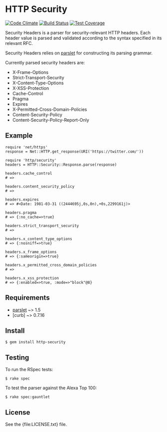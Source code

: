 # HTTP Security

[![Code Climate](https://codeclimate.com/github/trailofbits/http-security.png)](https://codeclimate.com/github/trailofbits/http-security) [![Build Status](https://travis-ci.org/trailofbits/http-security.svg)](https://travis-ci.org/trailofbits/http-security) [![Test Coverage](https://codeclimate.com/github/trailofbits/http-security/badges/coverage.svg)](https://codeclimate.com/github/trailofbits/http-security)

Security Headers is a parser for security-relevant HTTP headers. Each header
value is parsed and validated according to the syntax specified in its relevant 
RFC.

Security Headers relies on [parslet] for constructing its parsing grammar.

Currently parsed security headers are:

* X-Frame-Options
* Strict-Transport-Security
* X-Content-Type-Options
* X-XSS-Protection
* Cache-Control
* Pragma
* Expires
* X-Permitted-Cross-Domain-Policies
* Content-Security-Policy
* Content-Security-Policy-Report-Only

## Example

    require 'net/https'
    response = Net::HTTP.get_response(URI('https://twitter.com/'))

    require 'http/security'
    headers = HTTP::Security::Response.parse(response)

    headers.cache_control
    # => 

    headers.content_security_policy
    # => 

    headers.expires
    # => #<Date: 1981-03-31 ((2444695j,0s,0n),+0s,2299161j)>

    headers.pragma
    # => {:no_cache=>true}

    headers.strict_transport_security
    # => 

    headers.x_content_type_options
    # => {:nosniff=>true}

    headers.x_frame_options
    # => {:sameorigin=>true}

    headers.x_permitted_cross_domain_policies
    # => 

    headers.x_xss_protection
    # => {:enabled=>true, :mode=>"block"@8}

Requirements
------------

* [parslet] ~> 1.5
* [curb] ~> 0.7.16

Install
-------

    $ gem install http-security

Testing
-------

To run the RSpec tests:

    $ rake spec

To test the parser against the Alexa Top 100:

    $ rake spec:gauntlet

License
-------

See the {file:LICENSE.txt} file.

[parslet]: http://kschiess.github.io/parslet/
